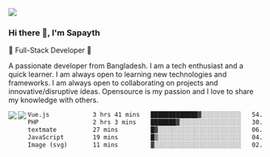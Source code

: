 <!-- **sapayth/sapayth** is a ✨ _special_ ✨ repository because its `README.md` (this file) appears on your GitHub profile.

Here are some ideas to get you started:

- 🔭 I’m currently working on ...
- 🌱 I’m currently learning ...
- 👯 I’m looking to collaborate on ...
- 🤔 I’m looking for help with ...
- 💬 Ask me about ...
- 📫 How to reach me: ...
- 😄 Pronouns: ...
- ⚡ Fun fact: ...
-->
![](https://user-images.githubusercontent.com/74038190/226190894-18e959ba-d458-4a94-ac44-790190f2a947.gif)
### Hi there 👋, I'm Sapayth

🚀 Full-Stack Developer 🚀

A passionate developer from Bangladesh. I am a tech enthusiast and a quick learner. I am always open to learning new technologies and frameworks. I am always open to collaborating on projects and innovative/disruptive ideas. Opensource is my passion and I love to share my knowledge with others.

<div>
<a href="https://github.com/sapayth/github-readme-stats">
  <img align="left" src="https://github-readme-stats.vercel.app/api?username=sapayth&show_icons=true&count_private=true" />
</a>
<a href="https://github.com/sapayth/github-readme-stats">
  <img align="left" src="https://github-readme-stats.vercel.app/api/top-langs/?username=sapayth" />
</a>
</div>
<!--START_SECTION:waka-->

```txt
Vue.js            3 hrs 41 mins   █████████████▓░░░░░░░░░░░   54.05 %
PHP               2 hrs 3 mins    ███████▓░░░░░░░░░░░░░░░░░   30.11 %
textmate          27 mins         █▓░░░░░░░░░░░░░░░░░░░░░░░   06.83 %
JavaScript        19 mins         █▒░░░░░░░░░░░░░░░░░░░░░░░   04.88 %
Image (svg)       11 mins         ▓░░░░░░░░░░░░░░░░░░░░░░░░   02.92 %
```

<!--END_SECTION:waka-->
